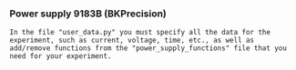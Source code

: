 ### Power supply 9183B (BKPrecision)

    In the file "user_data.py" you must specify all the data for the experiment, such as current, voltage, time, etc., as well as add/remove functions from the "power_supply_functions" file that you need for your experiment. 
    
